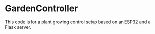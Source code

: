 # GardenController
This code is for a plant growing control setup based on an ESP32 and a Flask server. 
